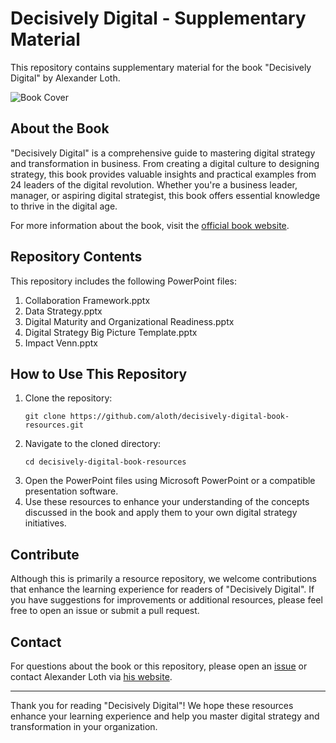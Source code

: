 # Decisively Digital - Supplementary Material

This repository contains supplementary material for the book "Decisively Digital" by Alexander Loth.

![Book Cover](https://www.alexloth.com/wp-content/uploads/2021/05/Decisively-Digital-3d-Hard.png)

## About the Book

"Decisively Digital" is a comprehensive guide to mastering digital strategy and transformation in business. From creating a digital culture to designing strategy, this book provides valuable insights and practical examples from 24 leaders of the digital revolution. Whether you're a business leader, manager, or aspiring digital strategist, this book offers essential knowledge to thrive in the digital age.

For more information about the book, visit the [official book website](https://www.alexloth.com/decisively-digital/).

## Repository Contents

This repository includes the following PowerPoint files:

1. Collaboration Framework.pptx
2. Data Strategy.pptx
3. Digital Maturity and Organizational Readiness.pptx
4. Digital Strategy Big Picture Template.pptx
5. Impact Venn.pptx

## How to Use This Repository

1. Clone the repository:
   ```
   git clone https://github.com/aloth/decisively-digital-book-resources.git
   ```
2. Navigate to the cloned directory:
   ```
   cd decisively-digital-book-resources
   ```
3. Open the PowerPoint files using Microsoft PowerPoint or a compatible presentation software.
4. Use these resources to enhance your understanding of the concepts discussed in the book and apply them to your own digital strategy initiatives.

## Contribute

Although this is primarily a resource repository, we welcome contributions that enhance the learning experience for readers of "Decisively Digital". If you have suggestions for improvements or additional resources, please feel free to open an issue or submit a pull request.

## Contact

For questions about the book or this repository, please open an [issue](https://github.com/aloth/decisively-digital-book-resources/issues) or contact Alexander Loth via [his website](https://www.alexloth.com).

---

Thank you for reading "Decisively Digital"! We hope these resources enhance your learning experience and help you master digital strategy and transformation in your organization.